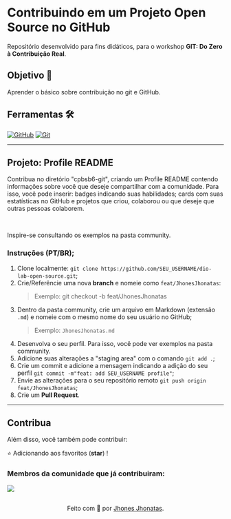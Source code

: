 <h1>Contribuindo em um Projeto Open Source no GitHub</h1>

Repositório desenvolvido para fins didáticos, para o workshop **GIT: Do Zero à Contribuição Real**.

## Objetivo 🎯
Aprender o básico sobre contribuição no git e GitHub.

## Ferramentas 🛠️
[![GitHub](https://img.shields.io/badge/GitHub-000?style=for-the-badge&logo=github&logoColor=30A3DC)](https://docs.github.com/)
[![Git](https://img.shields.io/badge/Git-000?style=for-the-badge&logo=git&logoColor=E94D5F)](https://git-scm.com/doc) 

---
##  Projeto: Profile README

 Contribua no diretório "cpbsb6-git", criando um Profile README contendo informações sobre você que deseje compartilhar com a comunidade. Para isso, você pode inserir: badges indicando suas habilidades; cards com suas estatísticas no GitHub e projetos que criou, colaborou ou que deseje que outras pessoas colaborem.

 <br>

 Inspire-se consultando os exemplos na pasta community.

### Instruções (PT/BR);
1. Clone localmente: `git clone https://github.com/SEU_USERNAME/dio-lab-open-source.git`;
2. Crie/Referêncie uma nova **branch** e nomeie como `feat/JhonesJhonatas`:
    > Exemplo: git checkout -b feat/JhonesJhonatas
3. Dentro da pasta community, crie um arquivo em Markdown (extensão `.md`) e nomeie com o mesmo nome do seu usuário no GitHub;
    > Exemplo: `JhonesJhonatas.md` <br>
4. Desenvolva o seu perfil. Para isso, você pode ver exemplos na pasta community.
5. Adicione suas alterações a "staging area" com o comando `git add .`;
6. Crie um commit e adicione a mensagem indicando a adição do seu perfil `git commit -m"feat: add SEU_USERNAME profile"`;
7. Envie as alterações para o seu repositório remoto `git push origin feat/JhonesJhonatas`; 
8. Crie um **Pull Request**.

---

## Contribua

Além disso, você também pode contribuir:

⭐ Adicionando aos favoritos (**star**) !

### Membros da comunidade que já contribuiram:
<a href="https://github.com/jhonesjhonatas/cpbsb6-git/graphs/contributors">
  <img src="https://contrib.rocks/image?repo=jhonesjhonatas/cpbsb6-git"/>
</a>

##
<div align="center">Feito com 💙 por <a href="https://github.com/jhonesjhonatas">Jhones Jhonatas</a>.</div>
